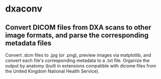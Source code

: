 # dxaconv
## Convert DICOM files from DXA scans to other image formats, and parse the corresponding metadata files

Convert .dcm files to .jpg (or .png), preview images via matplotlib, and convert each file's corresponding metadata to a .txt file. Organize the output by anatomy (built in extensions compatible with dicome files from the United Kingdom National Health Service).
